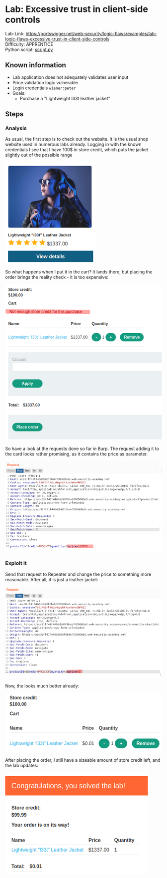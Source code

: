 # Lab: Excessive trust in client-side controls

Lab-Link: <https://portswigger.net/web-security/logic-flaws/examples/lab-logic-flaws-excessive-trust-in-client-side-controls>  
Difficulty: APPRENTICE  
Python script: [script.py](script.py)  

## Known information

- Lab application does not adequately validates user input
- Price validation logic vulnerable
- Login credentials `wiener:peter`
- Goals:
  - Purchase a "Lightweight l33t leather jacket"

## Steps

### Analysis

As usual, the first step is to check out the website. It is the usual shop website used in numerous labs already. Logging in with the known credentials I see that I have 100$ in store credit, which puts the jacket slightly out of the possible range

![oh damn](img/oh_damn.png)

So what happens when I put it in the cart? It lands there, but placing the order brings the reality check - it is too expensive:

![order_not_successful](img/order_not_successful.png)

So have a look at the requests done so far in Burp. The request adding it to the card looks rather promising, as it contains the price as parameter.

![price_in_request](img/price_in_request.png)

### Exploit it

Send that request to Repeater and change the price to something more reasonable. After all, it is just a leather jacket:

![better_request](img/better_request.png)

Now, the looks much better already:

![better_prices](img/better_prices.png)

After placing the order, I still have a sizeable amount of store credit left, and the lab updates:

![success](img/success.png)
